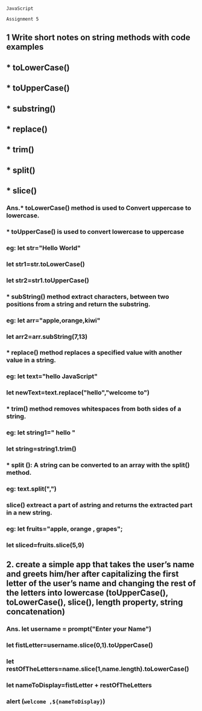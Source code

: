                                                                                     JavaScript 
                                                                                 Assignment 5

## 1 Write short notes on string methods with code examples
## * toLowerCase()
## * toUpperCase()
## * substring()
## * replace()
## * trim()
## * split()
## * slice()

### Ans.* toLowerCase() method is used to Convert uppercase to lowercase.
### * toUpperCase() is used to convert lowercase to uppercase
### eg: let str="Hello World"
### let str1=str.toLowerCase()
### let str2=str1.toUpperCase()
### * subString() method extract characters, between two positions from a string and return the substring.
### eg: let arr="apple,orange,kiwi"
### let arr2=arr.subString(7,13)
### * replace() method replaces a specified value with another value in a string. 
### eg: let text="hello JavaScript"
### let newText=text.replace("hello","welcome to")
### * trim() method removes whitespaces from both sides of a string.
### eg: let string1="   hello  "
### let string=string1.trim()
### * split (): A string can be converted to an array with the split() method.
### eg: text.split(",")
###  slice() extreact a part of astring and returns the extracted part in a new string.
 ### eg: let fruits="apple, orange , grapes";
### let sliced=fruits.slice(5,9)
##
##
## 2. create a simple app that takes the user’s name and greets him/her after capitalizing the first letter of the user’s name and changing the rest of the letters into lowercase (toUpperCase(), toLowerCase(), slice(), length property, string concatenation)
### Ans. let username = prompt("Enter  your Name")
### let fistLetter=username.slice(0,1).toUpperCase()
### let restOfTheLetters=name.slice(1,name.length).toLowerCase()
### let nameToDisplay=fistLetter + restOfTheLetters 
### alert (`welcome ,${nameToDisplay}`)